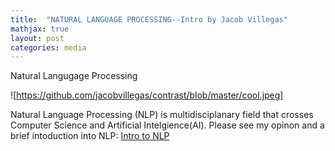 ```yaml
---
title:  "NATURAL LANGUAGE PROCESSING--Intro by Jacob Villegas"
mathjax: true
layout: post
categories: media
---
```


Natural Langugage Processing


![https://github.com/jacobvillegas/contrast/blob/master/cool.jpeg]


Natural Language Processing (NLP) is multidisciplanary field that crosses Computer Science and Artificial Intelgience(AI). Please see my opinon and a brief intoduction into NLP:
[Intro to NLP](https://github.com/jacobvillegas/NLP_Portfolio/blob/95e5bcf164f101c5f4d347a797594aabdaf424df/OverviewofNLP.pdf)
